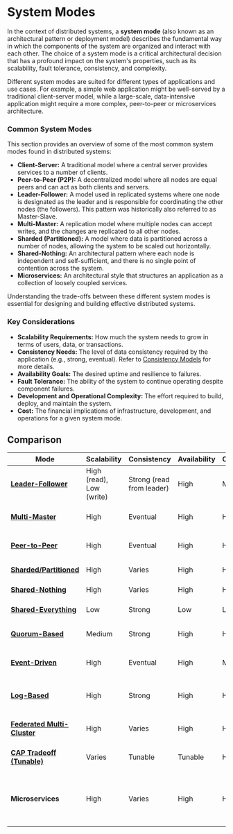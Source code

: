 # System Modes



In the context of distributed systems, a **system mode** (also known as an architectural pattern or deployment model) describes the fundamental way in which the components of the system are organized and interact with each other. The choice of a system mode is a critical architectural decision that has a profound impact on the system's properties, such as its scalability, fault tolerance, consistency, and complexity.

Different system modes are suited for different types of applications and use cases. For example, a simple web application might be well-served by a traditional client-server model, while a large-scale, data-intensive application might require a more complex, peer-to-peer or microservices architecture.

### Common System Modes

This section provides an overview of some of the most common system modes found in distributed systems:

-   **Client-Server:** A traditional model where a central server provides services to a number of clients.
-   **Peer-to-Peer (P2P):** A decentralized model where all nodes are equal peers and can act as both clients and servers.
-   **Leader-Follower:** A model used in replicated systems where one node is designated as the leader and is responsible for coordinating the other nodes (the followers). This pattern was historically also referred to as Master-Slave.
-   **Multi-Master:** A replication model where multiple nodes can accept writes, and the changes are replicated to all other nodes.
-   **Sharded (Partitioned):** A model where data is partitioned across a number of nodes, allowing the system to be scaled out horizontally.
-   **Shared-Nothing:** An architectural pattern where each node is independent and self-sufficient, and there is no single point of contention across the system.
-   **Microservices:** An architectural style that structures an application as a collection of loosely coupled services.

Understanding the trade-offs between these different system modes is essential for designing and building effective distributed systems.

### Key Considerations

-   **Scalability Requirements:** How much the system needs to grow in terms of users, data, or transactions.
-   **Consistency Needs:** The level of data consistency required by the application (e.g., strong, eventual). Refer to [Consistency Models](../consistency-models/README.md) for more details.
-   **Availability Goals:** The desired uptime and resilience to failures.
-   **Fault Tolerance:** The ability of the system to continue operating despite component failures.
-   **Development and Operational Complexity:** The effort required to build, deploy, and maintain the system.
-   **Cost:** The financial implications of infrastructure, development, and operations for a given system mode.

## Comparison

| Mode | Scalability | Consistency | Availability | Complexity | Use Case |
|---|---|---|---|---|---|
| **[Leader-Follower](./leader-follower)** | High (read), Low (write) | Strong (read from leader) | High | Medium | Databases, replicated systems |
| **[Multi-Master](./multi-master)** | High | Eventual | High | High | Multi-datacenter deployments |
| **[Peer-to-Peer](./peer-to-peer)** | High | Eventual | High | High | File sharing, content delivery |
| **[Sharded/Partitioned](./sharded-partitioned)** | High | Varies | High | High | Large-scale databases |
| **[Shared-Nothing](./shared-nothing)** | High | Varies | High | High | Distributed databases |
| **[Shared-Everything](./shared-everything)** | Low | Strong | Low | Low | Traditional databases |
| **[Quorum-Based](./quorum-based)** | Medium | Strong | High | High | Distributed storage systems |
| **[Event-Driven](./event-driven)** | High | Eventual | High | Medium | Microservices, real-time data processing |
| **[Log-Based](./log-based)** | High | Strong | High | High | Distributed databases, event sourcing |
| **[Federated Multi-Cluster](./federated-multi-cluster)** | High | Varies | High | High | Large-scale, multi-cloud deployments |
| **[CAP Tradeoff (Tunable)](./cap-tradeoff-tunable)** | Varies | Tunable | Tunable | High | Systems requiring flexibility |
| **Microservices** | High | Varies | High | High | Modern cloud-native applications, complex business systems |

